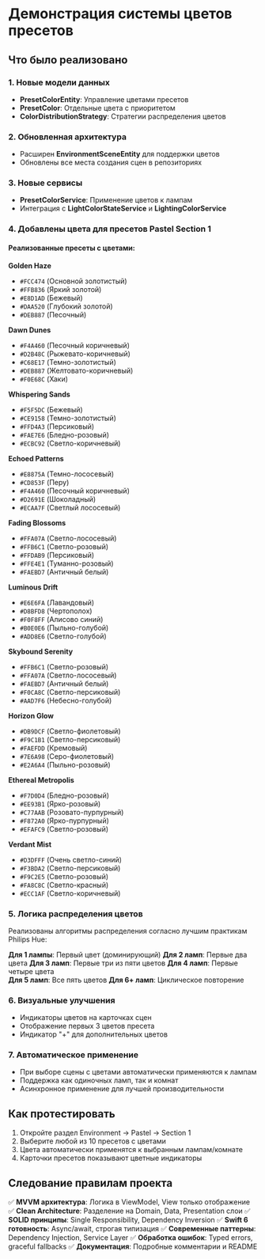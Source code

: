 # Демонстрация системы цветов пресетов

## Что было реализовано

### 1. Новые модели данных
- **PresetColorEntity**: Управление цветами пресетов
- **PresetColor**: Отдельные цвета с приоритетом
- **ColorDistributionStrategy**: Стратегии распределения цветов

### 2. Обновленная архитектура
- Расширен **EnvironmentSceneEntity** для поддержки цветов
- Обновлены все места создания сцен в репозиториях

### 3. Новые сервисы
- **PresetColorService**: Применение цветов к лампам
- Интеграция с **LightColorStateService** и **LightingColorService**

### 4. Добавлены цвета для пресетов Pastel Section 1

#### Реализованные пресеты с цветами:

**Golden Haze** 
- `#FCC474` (Основной золотистый)
- `#FFB836` (Яркий золотой) 
- `#E8D1AD` (Бежевый)
- `#DAA520` (Глубокий золотой)
- `#DEB887` (Песочный)

**Dawn Dunes**
- `#F4A460` (Песочный коричневый)
- `#D2B48C` (Рыжевато-коричневый)
- `#C68E17` (Темно-золотистый)
- `#DEB887` (Желтовато-коричневый)
- `#F0E68C` (Хаки)

**Whispering Sands**
- `#F5F5DC` (Бежевый)
- `#CE9158` (Темно-золотистый)
- `#FFD4A3` (Персиковый)
- `#FAE7E6` (Бледно-розовый)
- `#ECBC92` (Светло-коричневый)

**Echoed Patterns**
- `#E8875A` (Темно-лососевый)
- `#CD853F` (Перу)
- `#F4A460` (Песочный коричневый)
- `#D2691E` (Шоколадный)
- `#ECAA7F` (Светлый лососевый)

**Fading Blossoms**
- `#FFA07A` (Светло-лососевый)
- `#FFB6C1` (Светло-розовый)
- `#FFDAB9` (Персиковый)
- `#FFE4E1` (Туманно-розовый)
- `#FAEBD7` (Античный белый)

**Luminous Drift**
- `#E6E6FA` (Лавандовый)
- `#D8BFD8` (Чертополох)
- `#F0F8FF` (Алисово синий)
- `#B0E0E6` (Пыльно-голубой)
- `#ADD8E6` (Светло-голубой)

**Skybound Serenity**
- `#FFB6C1` (Светло-розовый)
- `#FFA07A` (Светло-лососевый)
- `#FAEBD7` (Античный белый)
- `#F0CA8C` (Светло-персиковый)
- `#AAD7F6` (Небесно-голубой)

**Horizon Glow**
- `#DB9DCF` (Светло-фиолетовый)
- `#F9C1B1` (Светло-персиковый)
- `#FAEFDD` (Кремовый)
- `#7E6A98` (Серо-фиолетовый)
- `#E2A6A4` (Пыльно-розовый)

**Ethereal Metropolis**
- `#F7D0D4` (Бледно-розовый)
- `#EE93B1` (Ярко-розовый)
- `#C77AAB` (Розовато-пурпурный)
- `#F872A0` (Ярко-пурпурный)
- `#EFAFC9` (Светло-розовый)

**Verdant Mist**
- `#D3DFFF` (Очень светло-синий)
- `#F3BDA2` (Светло-персиковый)
- `#F9C2E5` (Светло-розовый)
- `#FA8C8C` (Светло-красный)
- `#ECC1AF` (Светло-коричневый)

### 5. Логика распределения цветов

Реализованы алгоритмы распределения согласно лучшим практикам Philips Hue:

**Для 1 лампы**: Первый цвет (доминирующий)
**Для 2 ламп**: Первые два цвета
**Для 3 ламп**: Первые три из пяти цветов
**Для 4 ламп**: Первые четыре цвета  
**Для 5 ламп**: Все пять цветов
**Для 6+ ламп**: Циклическое повторение

### 6. Визуальные улучшения
- Индикаторы цветов на карточках сцен
- Отображение первых 3 цветов пресета
- Индикатор "+" для дополнительных цветов

### 7. Автоматическое применение
- При выборе сцены с цветами автоматически применяются к лампам
- Поддержка как одиночных ламп, так и комнат
- Асинхронное применение для лучшей производительности

## Как протестировать

1. Откройте раздел Environment → Pastel → Section 1
2. Выберите любой из 10 пресетов с цветами
3. Цвета автоматически применятся к выбранным лампам/комнате
4. Карточки пресетов показывают цветные индикаторы

## Следование правилам проекта

✅ **MVVM архитектура**: Логика в ViewModel, View только отображение
✅ **Clean Architecture**: Разделение на Domain, Data, Presentation слои
✅ **SOLID принципы**: Single Responsibility, Dependency Inversion
✅ **Swift 6 готовность**: Async/await, строгая типизация
✅ **Современные паттерны**: Dependency Injection, Service Layer
✅ **Обработка ошибок**: Typed errors, graceful fallbacks
✅ **Документация**: Подробные комментарии и README
